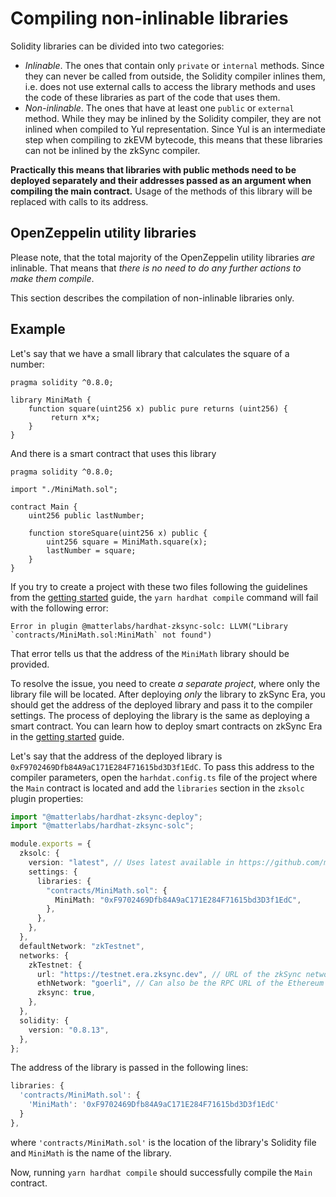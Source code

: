 # Compiling non-inlinable libraries

Solidity libraries can be divided into two categories:

- _Inlinable_. The ones that contain only `private` or `internal` methods. Since they can never be called from outside, the Solidity compiler inlines them, i.e. does not use external calls to access the library methods and uses the code of these libraries as part of the code that uses them.
- _Non-inlinable_. The ones that have at least one `public` or `external` method. While they may be inlined by the Solidity compiler, they are not inlined when compiled to Yul representation. Since Yul is an intermediate step when compiling to zkEVM bytecode, this means that these libraries can not be inlined by the zkSync compiler.

**Practically this means that libraries with public methods need to be deployed separately and their addresses passed as an argument when compiling the main contract.** Usage of the methods of this library will be replaced with calls to its address.

## OpenZeppelin utility libraries

Please note, that the total majority of the OpenZeppelin utility libraries _are_ inlinable. That means that _there is no need to do any further actions to make them compile_.

This section describes the compilation of non-inlinable libraries only.

## Example

Let's say that we have a small library that calculates the square of a number:

```solidity
pragma solidity ^0.8.0;

library MiniMath {
    function square(uint256 x) public pure returns (uint256) {
         return x*x;
    }
}
```

And there is a smart contract that uses this library

```solidity
pragma solidity ^0.8.0;

import "./MiniMath.sol";

contract Main {
    uint256 public lastNumber;

    function storeSquare(uint256 x) public {
        uint256 square = MiniMath.square(x);
        lastNumber = square;
    }
}
```

If you try to create a project with these two files following the guidelines from the [getting started](./getting-started.md) guide, the `yarn hardhat compile` command will fail with the following error:

```
Error in plugin @matterlabs/hardhat-zksync-solc: LLVM("Library `contracts/MiniMath.sol:MiniMath` not found")
```

That error tells us that the address of the `MiniMath` library should be provided.

To resolve the issue, you need to create _a separate project_, where only the library file will be located. After deploying _only_ the library to zkSync Era, you should get the address of the deployed library and pass it to the compiler settings. The process of deploying the library is the same as deploying a smart contract. You can learn how to deploy smart contracts on zkSync Era in the [getting started](./getting-started.md#compile-and-deploy-a-contract) guide.

Let's say that the address of the deployed library is `0xF9702469Dfb84A9aC171E284F71615bd3D3f1EdC`. To pass this address to the compiler parameters, open the `harhdat.config.ts` file of the project where the `Main` contract is located and add the `libraries` section in the `zksolc` plugin properties:

```typescript
import "@matterlabs/hardhat-zksync-deploy";
import "@matterlabs/hardhat-zksync-solc";

module.exports = {
  zksolc: {
    version: "latest", // Uses latest available in https://github.com/matter-labs/zksolc-bin/
    settings: {
      libraries: {
        "contracts/MiniMath.sol": {
          MiniMath: "0xF9702469Dfb84A9aC171E284F71615bd3D3f1EdC",
        },
      },
    },
  },
  defaultNetwork: "zkTestnet",
  networks: {
    zkTestnet: {
      url: "https://testnet.era.zksync.dev", // URL of the zkSync network RPC
      ethNetwork: "goerli", // Can also be the RPC URL of the Ethereum network (e.g. `https://goerli.infura.io/v3/<API_KEY>`)
      zksync: true,
    },
  },
  solidity: {
    version: "0.8.13",
  },
};
```

The address of the library is passed in the following lines:

```typescript
libraries: {
  'contracts/MiniMath.sol': {
    'MiniMath': '0xF9702469Dfb84A9aC171E284F71615bd3D3f1EdC'
  }
},
```

where `'contracts/MiniMath.sol'` is the location of the library's Solidity file and `MiniMath` is the name of the library.

Now, running `yarn hardhat compile` should successfully compile the `Main` contract.
